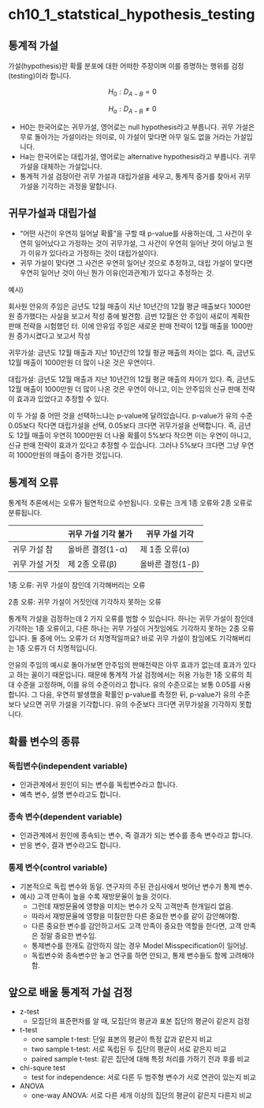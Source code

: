 # ch10_1_statstical_hypothesis_testing

## 통계적 가설

가설(hypothesis)란 확률 분포에 대한 어떠한 주장이며 이를 증명하는 행위를 검정(testing)이라 합니다.

$$H_{0}: D_{A-B}=0$$

$$H_{a}: D_{A-B}\neq0$$

- H0는 한국어로는 귀무가설, 영어로는 null hypothesis라고 부릅니다. 귀무 가설은 무로 돌아가는 가설이라는 의미로, 이 가설이 맞다면 아무 일도 없을 거라는 가설입니다.
- Ha는 한국어로는 대립가설, 영어로는 alternative hypothesis라고 부릅니다. 귀무가설을 대체하는 가설입니다.
- 통계적 가설 검정이란 귀무 가설과 대립가설을 세우고, 통계적 증거를 찾아서 귀무 가설을 기각하는 과정을 말합니다.

## 귀무가설과 대립가설

- “어떤 사건이 우연히 일어날 확률”을 구할 때 p-value를 사용하는데, 그 사건이 우연히 일어났다고 가정하는 것이 귀무가설, 그 사건이 우연히 일어난 것이 아닐고 뭔가 이유가 있다라고 가정하는 것이 대립가설이다.
- 귀무 가설이 맞다면 그 사건은 우연히 일어난 것으로 추정하고, 대립 가설이 맞다면 우연히 일어난 것이 아닌 뭔가 이유(인과관계)가 있다고 추정하는 것.

예시)

회사원 안유의 주임은 금년도 12월 매출이 지난 10년간의 12월 평균 매출보다 1000만원 증가했다는 사실을 보고서 작성 중에 발견함. 금번 12월은 안 주임이 새로이 계획한 판매 전략을 시험했던 터. 이에 안유임 주임은 새로운 판매 전략이 12월 매출을 1000만원 증가시켰다고 보고서 작성

귀무가설: 금년도 12월 매출과 지난 10년간의 12월 평균 매출의 차이는 없다. 즉, 금년도 12월 매출이 1000만원 더 많이 나온 것은 우연이다.

대립가설: 금년도 12월 매출과 지난 10년간의 12월 평균 매출의 차이가 있다. 즉, 금년도 12월 매출이 1000만원 더 많이 나온 것은 우연이 아니고, 이는 안주임의 신규 판매 전략이 효과과 있었다고 추정할 수 있다.

이 두 가설 중 어떤 것을 선택하느냐는 p-value에 달려있습니다. p-value가 유의 수준 0.05보다 작다면 대립가설을 선택, 0.05보다 크다면 귀무가설을 선택합니다. 즉, 금년도 12월 매출이 우연히 1000만원 더 나올 확률이 5%보다 작으면 이는 우연이 아니고, 신규 판매 전략이 효과가 있다고 추정할 수 있습니다. 그러나 5%보다 크다면 그냥 우연히 1000만원의 매출이 증가한 것입니다.

## 통계적 오류

통계적 추론에서는 오류가 필연적으로 수반됩니다. 오류는 크게 1종 오류와 2종 오류로 분류됩니다.

|  | 귀무 가설 기각 불가 | 귀무 가설 기각 |
| --- | --- | --- |
| 귀무 가설 참 | 올바른 결정(1-α) | 제 1종 오류(α) |
| 귀무 가설 거짓 | 제 2종 오류(β) | 올바른 결정(1-β) |

1종 오류: 귀무 가설이 참인데 기각해버리는 오류

2종 오류: 귀무 가설이 거짓인데 기각하지 못하는 오류

통계적 가설을 검정하는데 2 가지 오류를 범할 수 있습니다. 하나는 귀무 가설이 참인데 기각하는 1종 오류이고, 다른 하나는 귀무 가설이 거짓임에도 기각하지 못하는 2종 오류입니다. 둘 중에 어느 오류가 더 치명적일까요? 바로 귀무 가설이 참임에도 기각해버리는 1종 오류가 더 치명적입니다.

안유의 주임의 예시로 돌아가보면 안주임의 판매전략은 아무 효과가 없는데 효과가 있다고 하는 꼴이기 때문입니다. 때문에 통계적 가설 검정에서는 허용 가능한 1종 오류의 최대 수준을 고정하며, 이를 유의 수준이라고 합니다. 유의 수준으로는 보통 0.05를 사용합니다. 그 다음, 우연히 발생했을 확률인 p-value를 측정한 뒤, p-value가 유의 수준보다 낮으면 귀무 가설을 기각합니다. 유의 수준보다 크다면 귀무가설을 기각하지 못합니다.

## 확률 변수의 종류 
### 독립변수(independent variable)
- 인과관계에서 원인이 되는 변수를 독립변수라고 합니다. 
- 예측 변수, 설명 변수라고도 합니다.

### 종속 변수(dependent variable)
- 인과관계에서 원인에 종속되는 변수, 즉 결과가 되는 변수를 종속 변수라고 합니다. 
- 반응 변수, 결과 변수라고도 합니다.

### 통제 변수(control variable)
- 기본적으로 독립 변수와 동일. 연구자의 주된 관심사에서 벗어난 변수가 통제 변수.
- 예시) 고객 만족이 높을 수록 재방문율이 높을 것이다. 
    - 그런데 재방문율에 영향을 미치는 변수가 오직 고객만족 한개일리 없음. 
    - 따라서 재방문율에 영향을 미칠만한 다른 중요한 변수를 같이 감안해야함. 
    - 다른 중요한 변수를 감안하고서도 고객 만족이 중요한 역할을 한다면, 고객 만족은 정말 중요한 변수임.
    - 통제변수를 한개도 감안하지 않는 경우 Model Misspecification이 일어남. 
    - 독립변수와 종속변수만 놓고 연구를 하면 안되고, 통제 변수들도 함께 고려해야함.
    

## 앞으로 배울 통계적 가설 검정

- z-test
    - 모집단의 표준편차를 알 때, 모집단의 평균과 표본 집단의 평균이 같은지 검정
- t-test
    - one sample t-test: 단일 표본의 평균이 특정 값과 같은지 비교
    - two sample t-test: 서로 독립된 두 집단의 평균이 서로 같은지 비교
    - paired sample t-test: 같은 집단에 대해 특정 처리를 가하기 전과 후를 비교
- chi-squre test
    - test for independence: 서로 다른 두 범주형 변수가 서로 연관이 있는지 비교
- ANOVA
    - one-way ANOVA: 서로 다른 세개 이상의 집단의 평균이 같은지 다른지 비교
